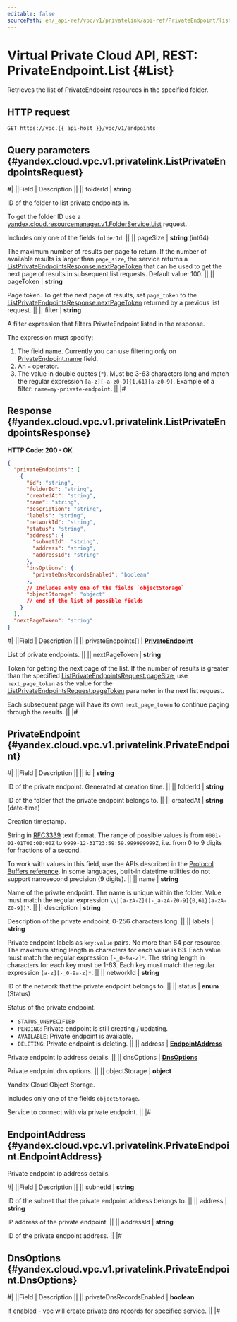 ```yaml
---
editable: false
sourcePath: en/_api-ref/vpc/v1/privatelink/api-ref/PrivateEndpoint/list.md
---
```


# Virtual Private Cloud API, REST: PrivateEndpoint.List {#List}

Retrieves the list of PrivateEndpoint resources in the specified folder.

## HTTP request

```
GET https://vpc.{{ api-host }}/vpc/v1/endpoints
```

## Query parameters {#yandex.cloud.vpc.v1.privatelink.ListPrivateEndpointsRequest}

#|
||Field | Description ||
|| folderId | **string**

ID of the folder to list private endpoints in.

To get the folder ID use a
[yandex.cloud.resourcemanager.v1.FolderService.List](/docs/resource-manager/api-ref/Folder/list#List) request.

Includes only one of the fields `folderId`. ||
|| pageSize | **string** (int64)

The maximum number of results per page to return. If the number of
available results is larger than `page_size`, the service returns a
[ListPrivateEndpointsResponse.nextPageToken](#yandex.cloud.vpc.v1.privatelink.ListPrivateEndpointsResponse) that can be used to get the
next page of results in subsequent list requests. Default value: 100. ||
|| pageToken | **string**

Page token. To get the next page of results, set `page_token` to the
[ListPrivateEndpointsResponse.nextPageToken](#yandex.cloud.vpc.v1.privatelink.ListPrivateEndpointsResponse) returned by a previous list
request. ||
|| filter | **string**

A filter expression that filters PrivateEndpoint listed in the response.

The expression must specify:
1. The field name. Currently you can use filtering only on
[PrivateEndpoint.name](#yandex.cloud.vpc.v1.privatelink.PrivateEndpoint) field.
2. An `=` operator.
3. The value in double quotes (`"`). Must be 3-63 characters long and match
the regular expression `[a-z][-a-z0-9]{1,61}[a-z0-9]`. Example of a filter:
`name=my-private-endpoint`. ||
|#

## Response {#yandex.cloud.vpc.v1.privatelink.ListPrivateEndpointsResponse}

**HTTP Code: 200 - OK**

```json
{
  "privateEndpoints": [
    {
      "id": "string",
      "folderId": "string",
      "createdAt": "string",
      "name": "string",
      "description": "string",
      "labels": "string",
      "networkId": "string",
      "status": "string",
      "address": {
        "subnetId": "string",
        "address": "string",
        "addressId": "string"
      },
      "dnsOptions": {
        "privateDnsRecordsEnabled": "boolean"
      },
      // Includes only one of the fields `objectStorage`
      "objectStorage": "object"
      // end of the list of possible fields
    }
  ],
  "nextPageToken": "string"
}
```

#|
||Field | Description ||
|| privateEndpoints[] | **[PrivateEndpoint](#yandex.cloud.vpc.v1.privatelink.PrivateEndpoint)**

List of private endpoints. ||
|| nextPageToken | **string**

Token for getting the next page of the list. If the number of results is
greater than the specified [ListPrivateEndpointsRequest.pageSize](#yandex.cloud.vpc.v1.privatelink.ListPrivateEndpointsRequest), use
`next_page_token` as the value for the
[ListPrivateEndpointsRequest.pageToken](#yandex.cloud.vpc.v1.privatelink.ListPrivateEndpointsRequest) parameter in the next list
request.

Each subsequent page will have its own `next_page_token` to continue paging
through the results. ||
|#

## PrivateEndpoint {#yandex.cloud.vpc.v1.privatelink.PrivateEndpoint}

#|
||Field | Description ||
|| id | **string**

ID of the private endpoint. Generated at creation time. ||
|| folderId | **string**

ID of the folder that the private endpoint belongs to. ||
|| createdAt | **string** (date-time)

Creation timestamp.

String in [RFC3339](https://www.ietf.org/rfc/rfc3339.txt) text format. The range of possible values is from
`0001-01-01T00:00:00Z` to `9999-12-31T23:59:59.999999999Z`, i.e. from 0 to 9 digits for fractions of a second.

To work with values in this field, use the APIs described in the
[Protocol Buffers reference](https://developers.google.com/protocol-buffers/docs/reference/overview).
In some languages, built-in datetime utilities do not support nanosecond precision (9 digits). ||
|| name | **string**

Name of the private endpoint.
The name is unique within the folder.
Value must match the regular expression
``\\|[a-zA-Z]([-_a-zA-Z0-9]{0,61}[a-zA-Z0-9])?``. ||
|| description | **string**

Description of the private endpoint. 0-256 characters long. ||
|| labels | **string**

Private endpoint labels as `key:value` pairs.
No more than 64 per resource.
The maximum string length in characters for each value is 63.
Each value must match the regular expression `[-_0-9a-z]*`.
The string length in characters for each key must be 1-63.
Each key must match the regular expression `[a-z][-_0-9a-z]*`. ||
|| networkId | **string**

ID of the network that the private endpoint belongs to. ||
|| status | **enum** (Status)

Status of the private endpoint.

- `STATUS_UNSPECIFIED`
- `PENDING`: Private endpoint is still creating / updating.
- `AVAILABLE`: Private endpoint is available.
- `DELETING`: Private endpoint is deleting. ||
|| address | **[EndpointAddress](#yandex.cloud.vpc.v1.privatelink.PrivateEndpoint.EndpointAddress)**

Private endpoint ip address details. ||
|| dnsOptions | **[DnsOptions](#yandex.cloud.vpc.v1.privatelink.PrivateEndpoint.DnsOptions)**

Private endpoint dns options. ||
|| objectStorage | **object**

Yandex Cloud Object Storage.

Includes only one of the fields `objectStorage`.

Service to connect with via private endpoint. ||
|#

## EndpointAddress {#yandex.cloud.vpc.v1.privatelink.PrivateEndpoint.EndpointAddress}

Private endpoint ip address details.

#|
||Field | Description ||
|| subnetId | **string**

ID of the subnet that the private endpoint address belongs to. ||
|| address | **string**

IP address of the private endpoint. ||
|| addressId | **string**

ID of the private endpoint address. ||
|#

## DnsOptions {#yandex.cloud.vpc.v1.privatelink.PrivateEndpoint.DnsOptions}

#|
||Field | Description ||
|| privateDnsRecordsEnabled | **boolean**

If enabled - vpc will create private dns records for specified service. ||
|#